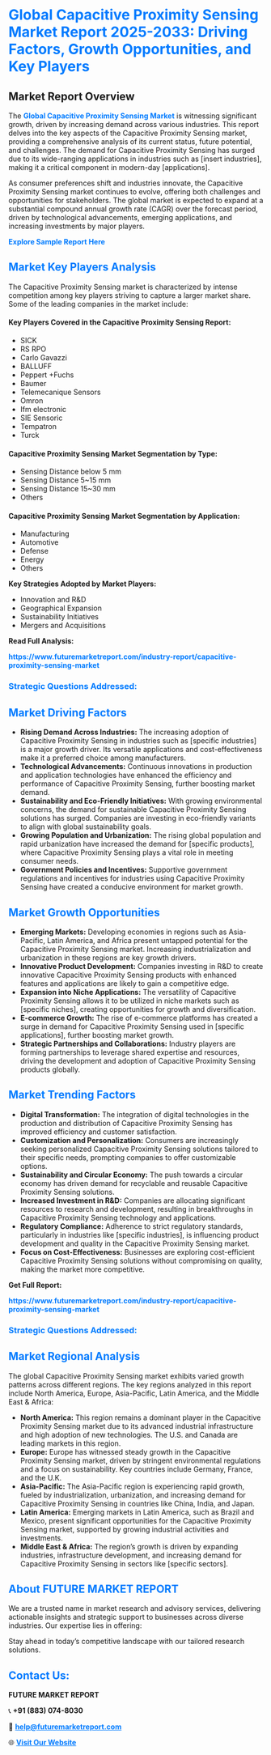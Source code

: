 <h1 style="color: #007BFF;">Global Capacitive Proximity Sensing Market Report 2025-2033: Driving Factors, Growth Opportunities, and Key Players</h1>

<section id="overview">
<h2>Market Report Overview</h2>
<p>The <a href="https://www.futuremarketreport.com/industry-report/capacitive-proximity-sensing-market" style="color: #007BFF; text-decoration: none;"><strong>Global Capacitive Proximity Sensing Market</strong></a> is witnessing significant growth, driven by increasing demand across various industries. This report delves into the key aspects of the Capacitive Proximity Sensing market, providing a comprehensive analysis of its current status, future potential, and challenges. The demand for Capacitive Proximity Sensing has surged due to its wide-ranging applications in industries such as [insert industries], making it a critical component in modern-day [applications].</p>
<p>As consumer preferences shift and industries innovate, the Capacitive Proximity Sensing market continues to evolve, offering both challenges and opportunities for stakeholders. The global market is expected to expand at a substantial compound annual growth rate (CAGR) over the forecast period, driven by technological advancements, emerging applications, and increasing investments by major players.</p>
</section>

<section id="overview">
<p><a href="https://www.futuremarketreport.com/request-sample/reportId=81383" style="color: #007BFF; text-decoration: none;"><strong>Explore Sample Report Here</strong></a></p>
</section>

<section id="key-players">
<h2 style="color: #007BFF;">Market Key Players Analysis</h2>
<p>The Capacitive Proximity Sensing market is characterized by intense competition among key players striving to capture a larger market share. Some of the leading companies in the market include:</p>
<h4>Key Players Covered in the Capacitive Proximity Sensing Report:</h4>
<ul><li>SICK</li><li>RS RPO</li><li>Carlo Gavazzi</li><li>BALLUFF</li><li>Peppert +Fuchs</li><li>Baumer</li><li>Telemecanique Sensors</li><li>Omron</li><li>Ifm electronic</li><li>SIE Sensoric</li><li>Tempatron</li><li>Turck</li></ul>
<h4>Capacitive Proximity Sensing Market Segmentation by Type:</h4>
<ul><li>Sensing Distance below 5 mm</li><li>Sensing Distance 5~15 mm</li><li>Sensing Distance 15~30 mm</li><li>Others</li></ul>

<h4>Capacitive Proximity Sensing Market Segmentation by Application:</h4>
<ul><li>Manufacturing</li><li>Automotive</li><li>Defense</li><li>Energy</li><li>Others</li></ul>
<p><strong>Key Strategies Adopted by Market Players:</strong></p>
<ul>
<li>Innovation and R&D</li>
<li>Geographical Expansion</li>
<li>Sustainability Initiatives</li>
<li>Mergers and Acquisitions</li>
</ul>
</section>

<section>
<p><strong>Read Full Analysis: </strong></p><a href="https://www.futuremarketreport.com/industry-report/capacitive-proximity-sensing-market" style="color: #007BFF; text-decoration: none;"><strong>https://www.futuremarketreport.com/industry-report/capacitive-proximity-sensing-market</strong></a>
<h3 style="color: #007BFF;">Strategic Questions Addressed:</h3>
</section>

<section id="driving-factors">
<h2 style="color: #007BFF;">Market Driving Factors</h2>
<ul>
<li><strong>Rising Demand Across Industries:</strong> The increasing adoption of Capacitive Proximity Sensing in industries such as [specific industries] is a major growth driver. Its versatile applications and cost-effectiveness make it a preferred choice among manufacturers.</li>
<li><strong>Technological Advancements:</strong> Continuous innovations in production and application technologies have enhanced the efficiency and performance of Capacitive Proximity Sensing, further boosting market demand.</li>
<li><strong>Sustainability and Eco-Friendly Initiatives:</strong> With growing environmental concerns, the demand for sustainable Capacitive Proximity Sensing solutions has surged. Companies are investing in eco-friendly variants to align with global sustainability goals.</li>
<li><strong>Growing Population and Urbanization:</strong> The rising global population and rapid urbanization have increased the demand for [specific products], where Capacitive Proximity Sensing plays a vital role in meeting consumer needs.</li>
<li><strong>Government Policies and Incentives:</strong> Supportive government regulations and incentives for industries using Capacitive Proximity Sensing have created a conducive environment for market growth.</li>
</ul>
</section>

<section id="growth-opportunities">
<h2 style="color: #007BFF;">Market Growth Opportunities</h2>
<ul>
<li><strong>Emerging Markets:</strong> Developing economies in regions such as Asia-Pacific, Latin America, and Africa present untapped potential for the Capacitive Proximity Sensing market. Increasing industrialization and urbanization in these regions are key growth drivers.</li>
<li><strong>Innovative Product Development:</strong> Companies investing in R&D to create innovative Capacitive Proximity Sensing products with enhanced features and applications are likely to gain a competitive edge.</li>
<li><strong>Expansion into Niche Applications:</strong> The versatility of Capacitive Proximity Sensing allows it to be utilized in niche markets such as [specific niches], creating opportunities for growth and diversification.</li>
<li><strong>E-commerce Growth:</strong> The rise of e-commerce platforms has created a surge in demand for Capacitive Proximity Sensing used in [specific applications], further boosting market growth.</li>
<li><strong>Strategic Partnerships and Collaborations:</strong> Industry players are forming partnerships to leverage shared expertise and resources, driving the development and adoption of Capacitive Proximity Sensing products globally.</li>
</ul>
</section>

<section id="trending-factors">
<h2 style="color: #007BFF;">Market Trending Factors</h2>
<ul>
<li><strong>Digital Transformation:</strong> The integration of digital technologies in the production and distribution of Capacitive Proximity Sensing has improved efficiency and customer satisfaction.</li>
<li><strong>Customization and Personalization:</strong> Consumers are increasingly seeking personalized Capacitive Proximity Sensing solutions tailored to their specific needs, prompting companies to offer customizable options.</li>
<li><strong>Sustainability and Circular Economy:</strong> The push towards a circular economy has driven demand for recyclable and reusable Capacitive Proximity Sensing solutions.</li>
<li><strong>Increased Investment in R&D:</strong> Companies are allocating significant resources to research and development, resulting in breakthroughs in Capacitive Proximity Sensing technology and applications.</li>
<li><strong>Regulatory Compliance:</strong> Adherence to strict regulatory standards, particularly in industries like [specific industries], is influencing product development and quality in the Capacitive Proximity Sensing market.</li>
<li><strong>Focus on Cost-Effectiveness:</strong> Businesses are exploring cost-efficient Capacitive Proximity Sensing solutions without compromising on quality, making the market more competitive.</li>
</ul>
</section>

<section>
<p><strong>Get Full Report: </strong></p><a href="https://www.futuremarketreport.com/industry-report/capacitive-proximity-sensing-market" style="color: #007BFF; text-decoration: none;"><strong>https://www.futuremarketreport.com/industry-report/capacitive-proximity-sensing-market</strong></a>
<h3 style="color: #007BFF;">Strategic Questions Addressed:</h3>
</section>


<section id="regional-analysis">
<h2 style="color: #007BFF;">Market Regional Analysis</h2>
<p>The global Capacitive Proximity Sensing market exhibits varied growth patterns across different regions. The key regions analyzed in this report include North America, Europe, Asia-Pacific, Latin America, and the Middle East & Africa:</p>
<ul>
<li><strong>North America:</strong> This region remains a dominant player in the Capacitive Proximity Sensing market due to its advanced industrial infrastructure and high adoption of new technologies. The U.S. and Canada are leading markets in this region.</li>
<li><strong>Europe:</strong> Europe has witnessed steady growth in the Capacitive Proximity Sensing market, driven by stringent environmental regulations and a focus on sustainability. Key countries include Germany, France, and the U.K.</li>
<li><strong>Asia-Pacific:</strong> The Asia-Pacific region is experiencing rapid growth, fueled by industrialization, urbanization, and increasing demand for Capacitive Proximity Sensing in countries like China, India, and Japan.</li>
<li><strong>Latin America:</strong> Emerging markets in Latin America, such as Brazil and Mexico, present significant opportunities for the Capacitive Proximity Sensing market, supported by growing industrial activities and investments.</li>
<li><strong>Middle East & Africa:</strong> The region’s growth is driven by expanding industries, infrastructure development, and increasing demand for Capacitive Proximity Sensing in sectors like [specific sectors].</li>
</ul>
</section>

<footer>
<h2 style="color: #007BFF;">About FUTURE MARKET REPORT</h2>
<p>We are a trusted name in market research and advisory services, delivering actionable insights and strategic support to businesses across diverse industries. Our expertise lies in offering:</p>

<p>Stay ahead in today’s competitive landscape with our tailored research solutions.</p>

<h2 style="color: #007BFF;">Contact Us:</h2>
<p><strong>FUTURE MARKET REPORT</strong></p>
<p>📞 <strong>+91 (883) 074-8030</strong></p>
<p>📧 <strong><a href="mailto:help@futuremarketreport.com" style="color: #007BFF;">help@futuremarketreport.com</a></strong></p>
<p>🌐 <strong><a href="https://www.futuremarketreport.com/" style="color: #007BFF;">Visit Our Website</a></strong></p>
</footer>